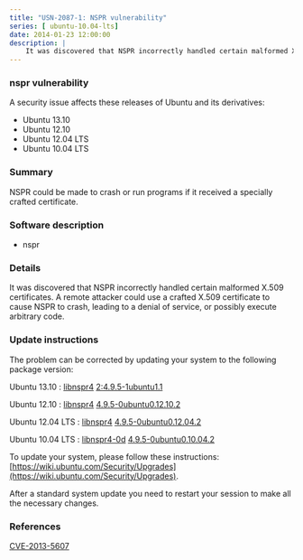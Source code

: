 ```yaml
---
title: "USN-2087-1: NSPR vulnerability"
series: [ ubuntu-10.04-lts]
date: 2014-01-23 12:00:00
description: |
    It was discovered that NSPR incorrectly handled certain malformed X.509 certificates. A remote attacker could use a crafted X.509 certificate to cause NSPR to crash, leading to a denial of service, or possibly execute arbitrary code. 
--- 
```

 
### nspr vulnerability

A security issue affects these releases of Ubuntu and its derivatives:

* Ubuntu 13.10
* Ubuntu 12.10
* Ubuntu 12.04 LTS
* Ubuntu 10.04 LTS

### Summary

NSPR could be made to crash or run programs if it received a specially crafted certificate.

### Software description

* nspr 

### Details

It was discovered that NSPR incorrectly handled certain malformed X.509 certificates. A remote attacker could use a crafted X.509 certificate to cause NSPR to crash, leading to a denial of service, or possibly execute arbitrary code. 

### Update instructions

The problem can be corrected by updating your system to the following package version:

Ubuntu 13.10
 : [libnspr4](https://launchpad.net/ubuntu/+source/nspr) <span> [2:4.9.5-1ubuntu1.1](https://launchpad.net/ubuntu/+source/nspr/2:4.9.5-1ubuntu1.1) </span> 

Ubuntu 12.10
 : [libnspr4](https://launchpad.net/ubuntu/+source/nspr) <span> [4.9.5-0ubuntu0.12.10.2](https://launchpad.net/ubuntu/+source/nspr/4.9.5-0ubuntu0.12.10.2) </span> 

Ubuntu 12.04 LTS
 : [libnspr4](https://launchpad.net/ubuntu/+source/nspr) <span> [4.9.5-0ubuntu0.12.04.2](https://launchpad.net/ubuntu/+source/nspr/4.9.5-0ubuntu0.12.04.2) </span> 

Ubuntu 10.04 LTS
 : [libnspr4-0d](https://launchpad.net/ubuntu/+source/nspr) <span> [4.9.5-0ubuntu0.10.04.2](https://launchpad.net/ubuntu/+source/nspr/4.9.5-0ubuntu0.10.04.2) </span> 

To update your system, please follow these instructions: [https://wiki.ubuntu.com/Security/Upgrades](https://wiki.ubuntu.com/Security/Upgrades).

After a standard system update you need to restart your session to make all the necessary changes. 

### References

 [CVE-2013-5607](http://people.ubuntu.com/~ubuntu-security/cve/CVE-2013-5607)
 
